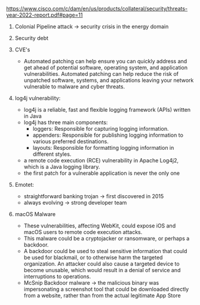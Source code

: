 https://www.cisco.com/c/dam/en/us/products/collateral/security/threats-year-2022-report.pdf#page=11

1. Colonial Pipeline attack -> security crisis in the energy domain
2. Security debt
3. CVE's
   - Automated patching can help ensure you can quickly address and get ahead of potential software, operating system, and application vulnerabilities. Automated patching can help reduce the risk of unpatched software, systems, and applications leaving your network vulnerable to malware and cyber threats.

4. log4j vulnerability: 
   - log4j is a reliable, fast and flexible logging framework (APIs) written in Java
   - log4j has three main components:
      - loggers: Responsible for capturing logging information.
      - appenders: Responsible for publishing logging information to various preferred destinations.
      - layouts: Responsible for formatting logging information in different styles.
   - a remote code execution (RCE) vulnerability in Apache Log4j2, which is a Java logging library. 
   - the first patch for a vulnerable application is never the only one

5. Emotet:
   - straightforward banking trojan -> first discovered in 2015
   - always evolving -> strong developer team

6. macOS Malware
   - These vulnerabilities, affecting WebKit, could expose iOS and macOS users to remote code execution attacks.
   - This malware could be a cryptojacker or ransomware, or perhaps a backdoor.
   - A backdoor could be used to steal sensitive information that could be used for blackmail, or to otherwise harm the targeted organization. An attacker could also cause a targeted device to become unusable, which would result in a denial of service and interruptions to operations.
   - McSnip Backdoor malware -> the malicious binary was impersonating a screenshot tool that could be downloaded
directly from a website, rather than from the actual legitimate App Store

